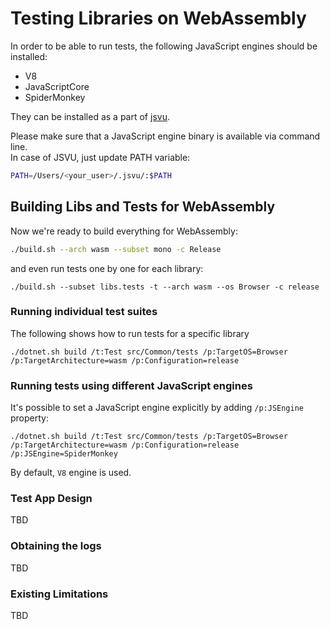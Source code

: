 # Testing Libraries on WebAssembly

In order to be able to run tests, the following JavaScript engines should be installed:
- V8
- JavaScriptCore
- SpiderMonkey

They can be installed as a part of [jsvu](https://github.com/GoogleChromeLabs/jsvu).

Please make sure that a JavaScript engine binary is available via command line.  
In case of JSVU, just update PATH variable:
```bash
PATH=/Users/<your_user>/.jsvu/:$PATH 
```

## Building Libs and Tests for WebAssembly

Now we're ready to build everything for WebAssembly:
```bash
./build.sh --arch wasm --subset mono -c Release
```
and even run tests one by one for each library:
```
./build.sh --subset libs.tests -t --arch wasm --os Browser -c release
```

### Running individual test suites
The following shows how to run tests for a specific library
```
./dotnet.sh build /t:Test src/Common/tests /p:TargetOS=Browser /p:TargetArchitecture=wasm /p:Configuration=release
```

### Running tests using different JavaScript engines
It's possible to set a JavaScript engine explicitly by adding `/p:JSEngine` property: 

```
./dotnet.sh build /t:Test src/Common/tests /p:TargetOS=Browser /p:TargetArchitecture=wasm /p:Configuration=release /p:JSEngine=SpiderMonkey
```

By default, `V8` engine is used.

### Test App Design
TBD

### Obtaining the logs
TBD

### Existing Limitations
TBD